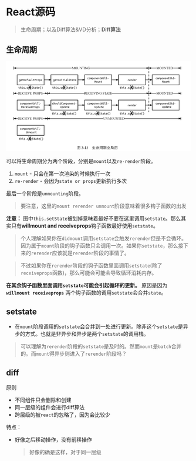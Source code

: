# React源码
> 生命周期；以及Diff算法&VD分析；**Diff算法**

## **生命周期**

![生命周期](./img/lifecircle.png)

可以将生命周期分为两个阶段，分别是`mount`以及`re-render`阶段。

1. `mount` - 只会在第一次渲染的时候执行一次
2. `re-render` - 会因为`state or props`更新执行多次

最后一个阶段是`unmounting`阶段。

> 要注意，这里的`mount rerender unmount`阶段意味着很多钩子函数的出发

**注意：** 图中`this.setState`被划掉意味着最好不要在这里调用`setstate`。那么其实只有**willmount and receiveprops**钩子函数最好使用`setstate`。

> 个人理解如果你在`didmount`调用`setstate`会触发`rerender`但是不会循环。因为属于`mount`阶段的钩子函数只会调用一次。如果你`setstate`，那么接下来的`rerender`应该就是`rerender`阶段的事情了。

> 不过如果你在`rerender`阶段的钩子函数里面调用`setstate`(除了`receiveprops`函数)，那么可能会可能会导致循环消耗内存。

**在其余钩子函数里面调用`setstate`可能会引起循环的更新。** 原因是因为 **`willmount receiveprops`** 两个钩子函数的调用`setstate`会合并`state`。

## setstate

* 在`mount`阶段调用的`setstate`会合并到一处进行更新。除非这个`setstate`是异步的方式。也就是非异步和异步是两个`setstate`的调用栈。

> 可以理解为`rerender`阶段的`setstate`是及时的。然而`mount`是`batch`合并的。而`mount`得异步则进入了`rerender`阶段吗？

## diff

原则

* 不同组件只会删除和创建
* 同一层级的组件会进行diff算法
* 跨层级的被`react`的忽略了，因为会比较少

特点：

* 好像之后移动操作，没有前移操作
  > 好像的确是这样，对于同一层级
